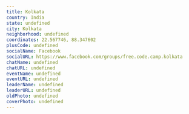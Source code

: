```yaml
---
title: Kolkata
country: India
state: undefined
city: Kolkata
neighborhood: undefined
coordinates: 22.567746, 88.347602
plusCode: undefined
socialName: Facebook
socialURL: https://www.facebook.com/groups/free.code.camp.kolkata
chatName: undefined
chatURL: undefined
eventName: undefined
eventURL: undefined
leaderName: undefined
leaderURL: undefined
oldPhoto: undefined
coverPhoto: undefined
---
```

